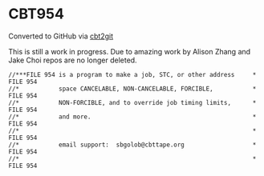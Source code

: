 # CBT954
Converted to GitHub via [cbt2git](https://github.com/wizardofzos/cbt2git)

This is still a work in progress. 
Due to amazing work by Alison Zhang and Jake Choi repos are no longer deleted.

```
//***FILE 954 is a program to make a job, STC, or other address     *   FILE 954
//*           space CANCELABLE, NON-CANCELABLE, FORCIBLE,           *   FILE 954
//*           NON-FORCIBLE, and to override job timing limits,      *   FILE 954
//*           and more.                                             *   FILE 954
//*                                                                 *   FILE 954
//*           email support:  sbgolob@cbttape.org                   *   FILE 954
//*                                                                 *   FILE 954
```
